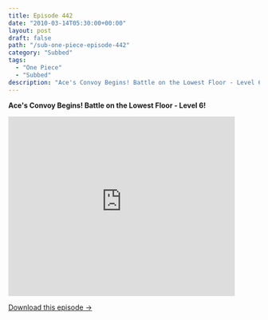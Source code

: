 ```yaml
---
title: Episode 442
date: "2010-03-14T05:30:00+00:00"
layout: post
draft: false
path: "/sub-one-piece-episode-442"
category: "Subbed"
tags:
  - "One Piece"
  - "Subbed"
description: "Ace's Convoy Begins! Battle on the Lowest Floor - Level 6!"
---
```


**Ace's Convoy Begins! Battle on the Lowest Floor - Level 6!**

<iframe width="640" height="360" src="https://www.rapidvideo.com/e/G6FRPEUUIH" frameborder="0" marginwidth=0 marginheight=0 scrolling=no allowfullscreen style="max-width:90%;"></iframe>

<a href="http://ouo.io/qs/eCodkFEQ?s=https://www.rapidvideo.com/d/G6FRPEUUIH" class="styled_a">Download this episode →</a>

